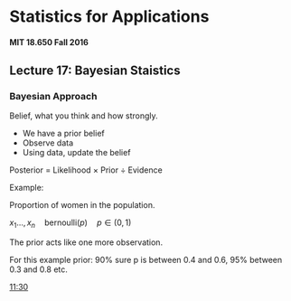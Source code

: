 # Statistics for Applications
#### MIT 18.650 Fall 2016
## Lecture 17: Bayesian Staistics

### Bayesian Approach

Belief, what you think and how strongly.

- We have a prior belief
- Observe data
- Using data, update the belief

Posterior = Likelihood × Prior ÷ Evidence  

Example:

Proportion of women in the population.

$x_1 ..., x_n \quad \text{bernoulli} (p) \quad p \in (0,1)$

The prior acts like one more observation.

For this example prior: 90% sure p is between 0.4 and 0.6, 95% between 0.3 and 0.8 etc.  

[11:30](https://youtu.be/bFZ-0FH5hfs?t=687)

